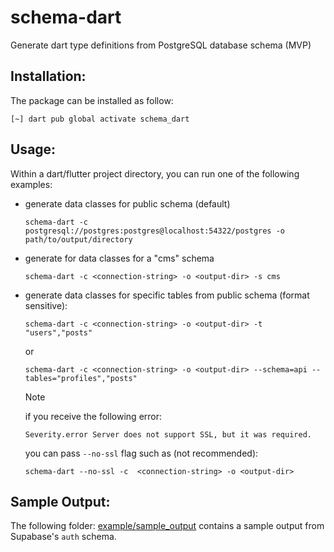 # schema-dart
Generate dart type definitions from PostgreSQL database schema (MVP)


## Installation:

The package can be installed as follow:

```
[~] dart pub global activate schema_dart
```


## Usage:

Within a dart/flutter project directory, you can run one of the following examples: 

- generate data classes for public schema (default)
  ```
  schema-dart -c postgresql://postgres:postgres@localhost:54322/postgres -o path/to/output/directory
  ```
- generate for data classes for a "cms" schema 
  ```
  schema-dart -c <connection-string> -o <output-dir> -s cms
  ```

- generate data classes for specific tables from public schema (format sensitive): 
  ```
  schema-dart -c <connection-string> -o <output-dir> -t "users","posts"
  ```
  or
  ```
  schema-dart -c <connection-string> -o <output-dir> --schema=api --tables="profiles","posts"
  ```


  > [!NOTE] 
  > if you receive the following error:
  > ```
  > Severity.error Server does not support SSL, but it was required.
  > ```
  > you can pass `--no-ssl` flag such as (not recommended):
  > ```
  > schema-dart --no-ssl -c  <connection-string> -o <output-dir> 
  > ```

## Sample Output:

The following folder: [example/sample_output](https://github.com/osaxma/schema-dart/tree/main/example/sample_output) contains a sample output from Supabase's `auth` schema.